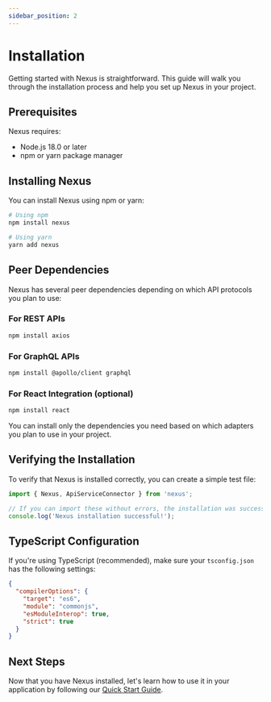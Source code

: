 ```yaml
---
sidebar_position: 2
---
```


# Installation

Getting started with Nexus is straightforward. This guide will walk you through the installation process and help you set up Nexus in your project.

## Prerequisites

Nexus requires:

- Node.js 18.0 or later
- npm or yarn package manager

## Installing Nexus

You can install Nexus using npm or yarn:

```bash
# Using npm
npm install nexus

# Using yarn
yarn add nexus
```

## Peer Dependencies

Nexus has several peer dependencies depending on which API protocols you plan to use:

### For REST APIs

```bash
npm install axios
```

### For GraphQL APIs

```bash
npm install @apollo/client graphql
```

### For React Integration (optional)

```bash
npm install react
```

You can install only the dependencies you need based on which adapters you plan to use in your project.

## Verifying the Installation

To verify that Nexus is installed correctly, you can create a simple test file:

```typescript
import { Nexus, ApiServiceConnector } from 'nexus';

// If you can import these without errors, the installation was successful
console.log('Nexus installation successful!');
```

## TypeScript Configuration

If you're using TypeScript (recommended), make sure your `tsconfig.json` has the following settings:

```json
{
  "compilerOptions": {
    "target": "es6",
    "module": "commonjs",
    "esModuleInterop": true,
    "strict": true
  }
}
```

## Next Steps

Now that you have Nexus installed, let's learn how to use it in your application by following our [Quick Start Guide](./quickstart). 